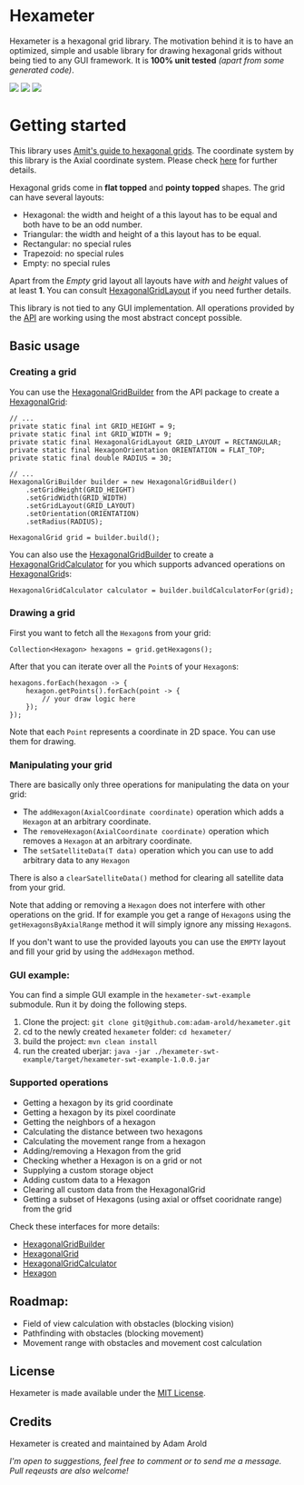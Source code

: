 # Hexameter

Hexameter is a hexagonal grid library. The motivation behind it is to have
an optimized, simple and usable library for drawing hexagonal grids without
being tied to any GUI framework.
It is **100% unit tested** *(apart from some generated code)*.

[![][travis img]][travis]
[![][maven img]][maven]
[![][license img]][license]

# Getting started

This library uses [Amit's guide to hexagonal grids](http://www.redblobgames.com/grids/hexagons/). The coordinate system
by this library is the Axial coordinate system. Please check [here](http://www.redblobgames.com/grids/hexagons/#coordinates) for
further details.

Hexagonal grids come in **flat topped** and **pointy topped** shapes. The grid can have several layouts:
 - Hexagonal: the width and height of a this layout has to be equal and both have to be an odd number.
 - Triangular: the width and height of a this layout has to be equal.
 - Rectangular: no special rules
 - Trapezoid: no special rules
 - Empty: no special rules

Apart from the *Empty* grid layout all layouts have *with* and *height* values of at least **1**. You can consult [HexagonalGridLayout](https://github.com/adam-arold/hexameter/blob/master/hexameter-core/src/main/java/org/codetome/hexameter/api/HexagonalGridLayout.java) if you need further details.

This library is not tied to any GUI implementation. All operations provided by the [API](https://github.com/adam-arold/hexameter/tree/master/hexameter-core/src/main/java/org/codetome/hexameter/api) are working using the most abstract concept possible.

## Basic usage

### Creating a grid

You can use the [HexagonalGridBuilder](https://github.com/adam-arold/hexameter/blob/master/hexameter-core/src/main/java/org/codetome/hexameter/api/HexagonalGridBuilder.java) from the API package to create a [HexagonalGrid](https://github.com/adam-arold/hexameter/blob/master/hexameter-core/src/main/java/org/codetome/hexameter/api/HexagonalGrid.java):

    // ...
    private static final int GRID_HEIGHT = 9;
    private static final int GRID_WIDTH = 9;
    private static final HexagonalGridLayout GRID_LAYOUT = RECTANGULAR;
    private static final HexagonOrientation ORIENTATION = FLAT_TOP;
    private static final double RADIUS = 30;

    // ...
    HexagonalGriBuilder builder = new HexagonalGridBuilder()
        .setGridHeight(GRID_HEIGHT)
        .setGridWidth(GRID_WIDTH)
        .setGridLayout(GRID_LAYOUT)
        .setOrientation(ORIENTATION)
        .setRadius(RADIUS);

    HexagonalGrid grid = builder.build();

You can also use the [HexagonalGridBuilder](https://github.com/adam-arold/hexameter/blob/master/hexameter-core/src/main/java/org/codetome/hexameter/api/HexagonalGridBuilder.java) to create a [HexagonalGridCalculator](https://github.com/adam-arold/hexameter/blob/master/hexameter-core/src/main/java/org/codetome/hexameter/api/HexagonalGridCalculator.java) for you which supports advanced operations
on [HexagonalGrid](https://github.com/adam-arold/hexameter/blob/master/hexameter-core/src/main/java/org/codetome/hexameter/api/HexagonalGrid.java)s:

    HexagonalGridCalculator calculator = builder.buildCalculatorFor(grid);

### Drawing a grid

First you want to fetch all the `Hexagon`s from your grid:

    Collection<Hexagon> hexagons = grid.getHexagons();

After that you can iterate over all the `Point`s of your `Hexagon`s:

    hexagons.forEach(hexagon -> {
		hexagon.getPoints().forEach(point -> {
			// your draw logic here
		});
	});

Note that each `Point` represents a coordinate in 2D space. You can use them for drawing.

### Manipulating your grid

There are basically only three operations for manipulating the data on your grid:
- The `addHexagon(AxialCoordinate coordinate)` operation which adds a `Hexagon` at an arbitrary coordinate.
- The `removeHexagon(AxialCoordinate coordinate)` operation which removes a `Hexagon` at an arbitrary coordinate.
- The `setSatelliteData(T data)` operation which you can use to add arbitrary data to any `Hexagon`

There is also a `clearSatelliteData()` method for clearing all satellite data from your grid.

Note that adding or removing a `Hexagon` does not interfere with other operations on the grid. If for example you
get a range of `Hexagon`s using the `getHexagonsByAxialRange` method it will simply ignore any missing `Hexagon`s.

If you don't want to use the provided layouts you can use the `EMPTY` layout and fill your grid by using the `addHexagon` method.

### GUI example:

You can find a simple GUI example in the `hexameter-swt-example` submodule. Run it by doing the following steps.

1. Clone the project: `git clone git@github.com:adam-arold/hexameter.git`
2. cd to the newly created `hexameter` folder: `cd hexameter/`
3. build the project: `mvn clean install`
4. run the created uberjar: `java -jar ./hexameter-swt-example/target/hexameter-swt-example-1.0.0.jar`


### Supported operations
 - Getting a hexagon by its grid coordinate
 - Getting a hexagon by its pixel coordinate
 - Getting the neighbors of a hexagon
 - Calculating the distance between two hexagons
 - Calculating the movement range from a hexagon
 - Adding/removing a Hexagon from the grid
 - Checking whether a Hexagon is on a grid or not
 - Supplying a custom storage object
 - Adding custom data to a Hexagon
 - Clearing all custom data from the HexagonalGrid
 - Getting a subset of Hexagons (using axial or offset cooridnate range) from the grid

Check these interfaces for more details:

- [HexagonalGridBuilder](https://github.com/adam-arold/hexameter/blob/master/hexameter-core/src/main/java/org/codetome/hexameter/api/HexagonalGridBuilder.java)
- [HexagonalGrid](https://github.com/adam-arold/hexameter/blob/master/hexameter-core/src/main/java/org/codetome/hexameter/api/HexagonalGrid.java)
- [HexagonalGridCalculator](https://github.com/adam-arold/hexameter/blob/master/hexameter-core/src/main/java/org/codetome/hexameter/api/HexagonalGridCalculator.java)
- [Hexagon](https://github.com/adam-arold/hexameter/blob/master/hexameter-core/src/main/java/org/codetome/hexameter/api/Hexagon.java)

## Roadmap:
 - Field of view calculation with obstacles (blocking vision)
 - Pathfinding with obstacles  (blocking movement)
 - Movement range with obstacles and movement cost calculation

## License
Hexameter is made available under the [MIT License](http://www.opensource.org/licenses/mit-license.php).

## Credits
Hexameter is created and maintained by Adam Arold

*I'm open to suggestions, feel free to comment or to send me a message.
Pull reqeusts are also welcome!*

[travis]:https://travis-ci.org/Hexworks/hexameter
[travis img]:https://api.travis-ci.org/Hexworks/hexameter.svg?branch=master

[maven]:http://search.maven.org/#search%7Cga%7C1%7Cg%3A%22org.codetome%22%20AND%20a%3A%22hexameter-core%22
[maven img]:https://maven-badges.herokuapp.com/maven-central/org.codetome/hexameter-core/badge.svg

[license]:https://github.com/Hexworks/hexameter/blob/master/LICENSE
[license img]:https://img.shields.io/badge/License-MIT-blue.svg

